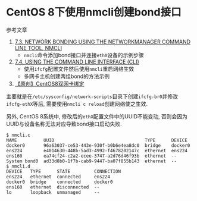 # CentOS 8下使用nmcli创建bond接口

参考文章

1. [7.3. NETWORK BONDING USING THE NETWORKMANAGER COMMAND LINE TOOL, NMCLI](https://access.redhat.com/documentation/en-us/red_hat_enterprise_linux/7/html/networking_guide/sec-network_bonding_using_the_networkmanager_command_line_tool_nmcli)
    - `nmcli`命令添加bond接口并连接`ethX`设备的示例步骤
2. [7.4. USING THE COMMAND LINE INTERFACE (CLI)](https://access.redhat.com/documentation/en-us/red_hat_enterprise_linux/7/html/networking_guide/sec-network_bonding_using_the_command_line_interface#sec-Creating_Multiple_Bonds)
    - 使用`ifcfg`配置文件然后使用`nmcli`重启网络生效
    - 多网卡主机创建两组bond的方法示例
3. [【原创】CentOS8双网卡绑定](https://www.bbsmax.com/A/l1dypWO65e/)

主要就是在`/etc/sysconfig/network-scripts`目录下创建`ifcfg-br0`并修改`ifcfg-ethX`等后, 需要使用`nmcli c reload`创建网络使之生效.

另外, CentOS 8系统中, 修改后的`ethX`配置文件中的UUID不能变动, 否则会因为UUID与设备名称无法对应导致bond接口启动失败.

```console
$ nmcli.c
NAME          UUID                                  TYPE      DEVICE
docker0       96a63037-ce53-443e-930f-b0b6e4ea8dc0  bridge    docker0
ens224        e4014630-448b-5ad3-4992-f4678202147c  ethernet  ens224
ens160        ea74cf24-c2a2-ecee-3747-a2d76d46f93b  ethernet  --
System bond0  ad33d8b0-1f7b-cab9-9447-ba07f855b143  ethernet  --
$ nmcli.d
DEVICE   TYPE      STATE         CONNECTION
ens224   ethernet  connected     ens224
docker0  bridge    connected     docker0
ens160   ethernet  disconnected  --
lo       loopback  unmanaged     --
```
